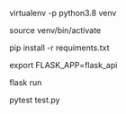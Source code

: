 virtualenv -p python3.8 venv

source venv/bin/activate

pip install -r requiments.txt

export FLASK_APP=flask_api

flask run

pytest test.py

